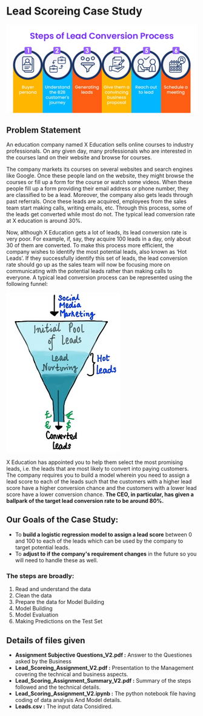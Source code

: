 # Lead Scoreing Case Study

<img src = 'https://github.com/sarojkumarpramanik/Lead_Scoreing_Case_Study/blob/afba1db0aedc55ea1e06ad490ddd43ad0b317d0d/image-20221222-235101.png' >

## Problem Statement

An education company named X Education sells online courses to industry professionals. On any given day, many professionals who are interested in the courses land on their website and browse for courses.

The company markets its courses on several websites and search engines like Google. Once these people land on the website, they might browse the courses or fill up a form for the course or watch some videos. When these people fill up a form providing their email address or phone number, they are classified to be a lead. Moreover, the company also gets leads through past referrals. Once these leads are acquired, employees from the sales team start making calls, writing emails, etc. Through this process, some of the leads get converted while most do not. The typical lead conversion rate at X education is around 30%.

Now, although X Education gets a lot of leads, its lead conversion rate is very poor. For example, if, say, they acquire 100 leads in a day, only about 30 of them are converted. To make this process more efficient, the company wishes to identify the most potential leads, also known as ‘Hot Leads’. If they successfully identify this set of leads, the lead conversion rate should go up as the sales team will now be focusing more on communicating with the potential leads rather than making calls to everyone. A typical lead conversion process can be represented using the following funnel:

<img src= 'https://github.com/sarojkumarpramanik/Lead_Scoreing_Case_Study/blob/b0c010dae091cbe20de95594701cdc43f4f0023d/image-20221222-234109.png' >

X Education has appointed you to help them select the most promising leads, i.e. the leads that are most likely to convert into paying customers. The company requires you to build a model wherein you need to assign a lead score to each of the leads such that the customers with a higher lead score have a higher conversion chance and the customers with a lower lead score have a lower conversion chance. **The CEO, in particular, has given a ballpark of the target lead conversion rate to be around 80%.**

## Our Goals of the Case Study:

- To **build a logistic regression model to assign a lead score** between 0 and 100 to each of the leads which can be used by the company to target potential leads. 
- To **adjust to if the company's requirement changes** in the future so you will need to handle these as well.

### The steps are broadly:

1. Read and understand the data
2. Clean the data
3. Prepare the data for Model Building
4. Model Building
5. Model Evaluation
6. Making Predictions on the Test Set

## Details of files given

- **Assignment Subjective Questions_V2.pdf :** Answer to the Questiones asked by the Business
- **Lead_Scoreing_Assignment_V2.pdf :** Presentation to the Management covering the technical and business aspects.
- **Lead_Scoring_Assignment_Summary_V2.pdf :** Summary of the steps followed and the technical details.
- **Lead_Scoring_Assignment_V2.ipynb :** The python notebook file having coding of data analysis And Model details.
- **Leads.csv :** The input data Considired.
